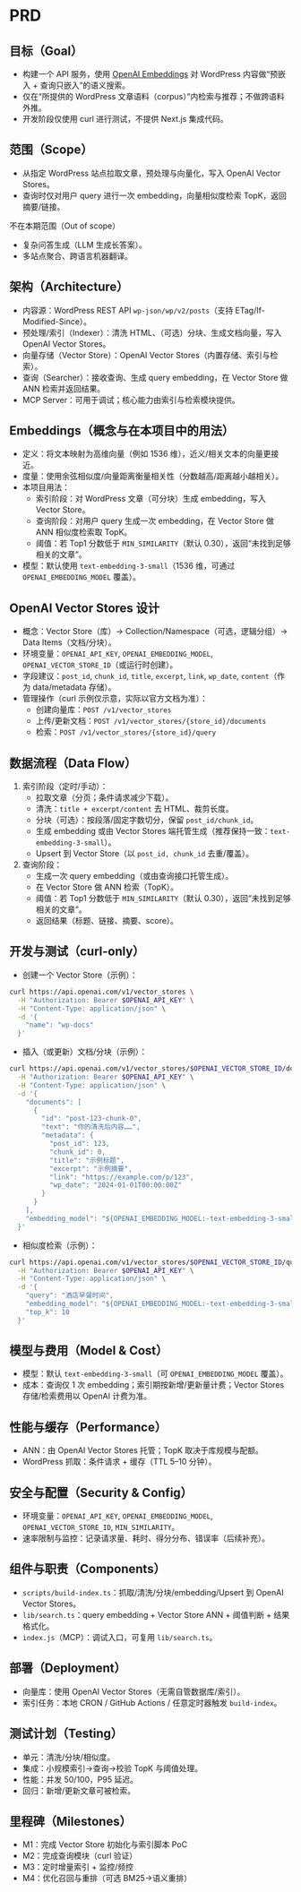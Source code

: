 # PRD

## 目标（Goal）
- 构建一个 API 服务，使用 [OpenAI Embeddings](https://platform.openai.com/docs/guides/embeddings) 对 WordPress 内容做“预嵌入 + 查询只嵌入”的语义搜索。
- 仅在“所提供的 WordPress 文章语料（corpus）”内检索与推荐；不做跨语料外推。
- 开发阶段仅使用 curl 进行测试，不提供 Next.js 集成代码。

## 范围（Scope）
- 从指定 WordPress 站点拉取文章，预处理与向量化，写入 OpenAI Vector Stores。
- 查询时仅对用户 query 进行一次 embedding，向量相似度检索 TopK，返回摘要/链接。

不在本期范围（Out of scope）
- 复杂问答生成（LLM 生成长答案）。
- 多站点聚合、跨语言机器翻译。

## 架构（Architecture）
- 内容源：WordPress REST API `wp-json/wp/v2/posts`（支持 ETag/If-Modified-Since）。
- 预处理/索引（Indexer）：清洗 HTML、（可选）分块、生成文档向量，写入 OpenAI Vector Stores。
- 向量存储（Vector Store）：OpenAI Vector Stores（内置存储、索引与检索）。
- 查询（Searcher）：接收查询、生成 query embedding，在 Vector Store 做 ANN 检索并返回结果。
- MCP Server：可用于调试；核心能力由索引与检索模块提供。

## Embeddings（概念与在本项目中的用法）
- 定义：将文本映射为高维向量（例如 1536 维），近义/相关文本的向量更接近。
- 度量：使用余弦相似度/向量距离衡量相关性（分数越高/距离越小越相关）。
- 本项目用法：
  - 索引阶段：对 WordPress 文章（可分块）生成 embedding，写入 Vector Store。
  - 查询阶段：对用户 query 生成一次 embedding，在 Vector Store 做 ANN 相似度检索取 TopK。
  - 阈值：若 Top1 分数低于 `MIN_SIMILARITY`（默认 0.30），返回“未找到足够相关的文章”。
- 模型：默认使用 `text-embedding-3-small`（1536 维，可通过 `OPENAI_EMBEDDING_MODEL` 覆盖）。

## OpenAI Vector Stores 设计
- 概念：Vector Store（库）→ Collection/Namespace（可选，逻辑分组）→ Data Items（文档/分块）。
- 环境变量：`OPENAI_API_KEY`, `OPENAI_EMBEDDING_MODEL`, `OPENAI_VECTOR_STORE_ID`（或运行时创建）。
- 字段建议：`post_id`, `chunk_id`, `title`, `excerpt`, `link`, `wp_date`, `content`（作为 data/metadata 存储）。
- 管理操作（curl 示例仅示意，实际以官方文档为准）：
  - 创建向量库：`POST /v1/vector_stores`
  - 上传/更新文档：`POST /v1/vector_stores/{store_id}/documents`
  - 检索：`POST /v1/vector_stores/{store_id}/query`

## 数据流程（Data Flow）
1) 索引阶段（定时/手动）：
   - 拉取文章（分页；条件请求减少下载）。
   - 清洗：`title + excerpt/content` 去 HTML、裁剪长度。
   - 分块（可选）：按段落/固定字数切分，保留 `post_id/chunk_id`。
   - 生成 embedding 或由 Vector Stores 端托管生成（推荐保持一致：`text-embedding-3-small`）。
   - Upsert 到 Vector Store（以 `post_id, chunk_id` 去重/覆盖）。
2) 查询阶段：
   - 生成一次 query embedding（或由查询接口托管生成）。
   - 在 Vector Store 做 ANN 检索（TopK）。
   - 阈值：若 Top1 分数低于 `MIN_SIMILARITY`（默认 0.30），返回“未找到足够相关的文章”。
   - 返回结果（标题、链接、摘要、score）。

## 开发与测试（curl-only）
- 创建一个 Vector Store（示例）：
```bash
curl https://api.openai.com/v1/vector_stores \
  -H "Authorization: Bearer $OPENAI_API_KEY" \
  -H "Content-Type: application/json" \
  -d '{
    "name": "wp-docs"
  }'
```
- 插入（或更新）文档/分块（示例）：
```bash
curl https://api.openai.com/v1/vector_stores/$OPENAI_VECTOR_STORE_ID/documents \
  -H "Authorization: Bearer $OPENAI_API_KEY" \
  -H "Content-Type: application/json" \
  -d '{
    "documents": [
      {
        "id": "post-123-chunk-0",
        "text": "你的清洗后内容……",
        "metadata": {
          "post_id": 123,
          "chunk_id": 0,
          "title": "示例标题",
          "excerpt": "示例摘要",
          "link": "https://example.com/p/123",
          "wp_date": "2024-01-01T00:00:00Z"
        }
      }
    ],
    "embedding_model": "${OPENAI_EMBEDDING_MODEL:-text-embedding-3-small}"
  }'
```
- 相似度检索（示例）：
```bash
curl https://api.openai.com/v1/vector_stores/$OPENAI_VECTOR_STORE_ID/query \
  -H "Authorization: Bearer $OPENAI_API_KEY" \
  -H "Content-Type: application/json" \
  -d '{
    "query": "酒店早餐时间",
    "embedding_model": "${OPENAI_EMBEDDING_MODEL:-text-embedding-3-small}",
    "top_k": 10
  }'
```

## 模型与费用（Model & Cost）
- 模型：默认 `text-embedding-3-small`（可 `OPENAI_EMBEDDING_MODEL` 覆盖）。
- 成本：查询仅 1 次 embedding；索引期按新增/更新量计费；Vector Stores 存储/检索费用以 OpenAI 计费为准。

## 性能与缓存（Performance）
- ANN：由 OpenAI Vector Stores 托管；TopK 取决于库规模与配额。
- WordPress 抓取：条件请求 + 缓存（TTL 5–10 分钟）。

## 安全与配置（Security & Config）
- 环境变量：`OPENAI_API_KEY`, `OPENAI_EMBEDDING_MODEL`, `OPENAI_VECTOR_STORE_ID`, `MIN_SIMILARITY`。
- 速率限制与监控：记录请求量、耗时、得分分布、错误率（后续补充）。

## 组件与职责（Components）
- `scripts/build-index.ts`：抓取/清洗/分块/embedding/Upsert 到 OpenAI Vector Stores。
- `lib/search.ts`：query embedding + Vector Store ANN + 阈值判断 + 结果格式化。
- `index.js`（MCP）：调试入口，可复用 `lib/search.ts`。

## 部署（Deployment）
- 向量库：使用 OpenAI Vector Stores（无需自管数据库/索引）。
- 索引任务：本地 CRON / GitHub Actions / 任意定时器触发 `build-index`。

## 测试计划（Testing）
- 单元：清洗/分块/相似度。
- 集成：小规模索引→查询→校验 TopK 与阈值处理。
- 性能：并发 50/100，P95 延迟。
- 回归：新增/更新文章可被检索。

## 里程碑（Milestones）
- M1：完成 Vector Store 初始化与索引脚本 PoC
- M2：完成查询模块（curl 验证）
- M3：定时增量索引 + 监控/频控
- M4：优化召回与重排（可选 BM25→语义重排）